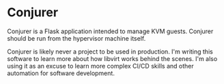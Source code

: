 # Conjurer

Conjurer is a Flask application intended to manage KVM guests. Conjurer should be run from the hypervisor machine
itself.

Conjurer is likely never a project to be used in production. I'm writing this software to learn more about how
libvirt works behind the scenes. I'm also using it as an excuse to learn more complex CI/CD skills and other
automation for software development.
